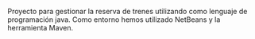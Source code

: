 Proyecto para gestionar la reserva de trenes utilizando como lenguaje de programación java. Como entorno hemos utilizado NetBeans y la herramienta Maven.